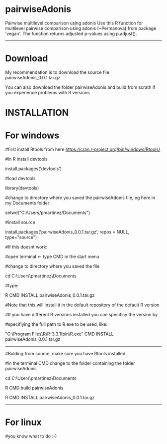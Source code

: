 # pairwiseAdonis
Pairwise multilevel comparison using adonis
Use this R function for multilevel pairwise comparison using adonis (~Permanova) from package 'vegan'.
			The function returns adjusted p-values using p.adjust().

_________________________________________________________________________________________________

# Download

My recommendation is to download the source file pairwiseAdonis_0.0.1.tar.gz

You can also download the folder pairwiseAdonis and build from scrath if you experience problems with R versions

# INSTALLATION

# For windows
#first install Rtools from here https://cran.r-project.org/bin/windows/Rtools/

#in R install devtools

install.packages('devtools')

#load devtools

library(devtools)

#change to directory where you saved the pairwiseAdonis file, eg here in my Documents folder

setwd("C:/Users/pmartinez/Documents")

#install source

install.packages('pairwiseAdonis_0.0.1.tar.gz', repos = NULL, type="source")

#If this doesnt work:

#open terminal <- type CMD in the start menu

#change to directory where you saved the file

cd C:\Users\pmartinez\Documents

#type:

R CMD INSTALL pairwiseAdonis_0.0.1.tar.gz

#Note that this will install it in the default repository of the default R version

#If you have different R versions installed you can specificy the version by

#specifiying the full path to R.exe to be used, like:

"C:\Program Files\R\R-3.3.1\bin\R.exe" CMD INSTALL pairwiseAdonis_0.0.1.tar.gz

_________________
#Bulding from source, make sure you have Rtools installed

#in the terminal CMD change to the folder containing the folder pairwiseAdonis

cd C:\Users\pmartinez\Documents

R CMD build pairwiseAdonis

R CMD INSTALL pairwiseAdonis_0.0.1.tar.gz


____________________________________
# For linux
#you know what to do :-)

